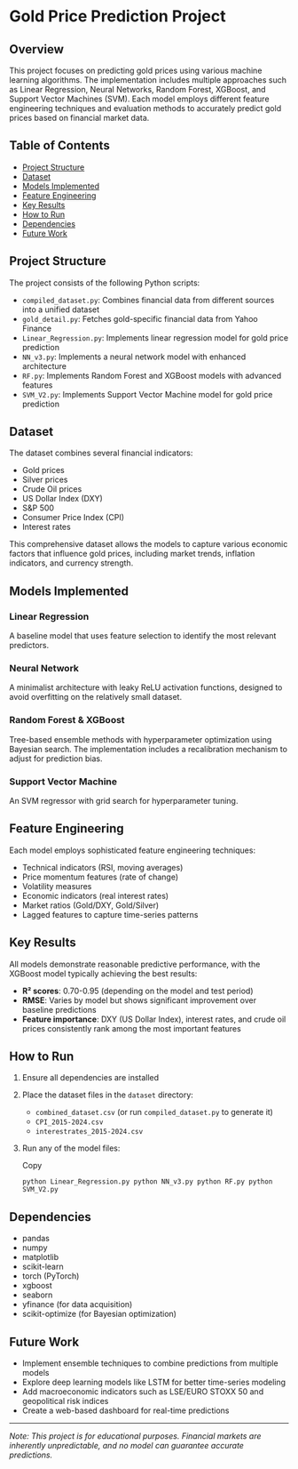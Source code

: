 # Gold Price Prediction Project

## Overview

This project focuses on predicting gold prices using various machine learning algorithms. The implementation includes multiple approaches such as Linear Regression, Neural Networks, Random Forest, XGBoost, and Support Vector Machines (SVM). Each model employs different feature engineering techniques and evaluation methods to accurately predict gold prices based on financial market data.

## Table of Contents

- [Project Structure](#project-structure)
- [Dataset](#dataset)
- [Models Implemented](#models-implemented)
- [Feature Engineering](#feature-engineering)
- [Key Results](#key-results)
- [How to Run](#how-to-run)
- [Dependencies](#dependencies)
- [Future Work](#future-work)

## Project Structure

The project consists of the following Python scripts:

- `compiled_dataset.py`: Combines financial data from different sources into a unified dataset
- `gold_detail.py`: Fetches gold-specific financial data from Yahoo Finance
- `Linear_Regression.py`: Implements linear regression model for gold price prediction
- `NN_v3.py`: Implements a neural network model with enhanced architecture
- `RF.py`: Implements Random Forest and XGBoost models with advanced features
- `SVM_V2.py`: Implements Support Vector Machine model for gold price prediction

## Dataset

The dataset combines several financial indicators:

- Gold prices
- Silver prices
- Crude Oil prices
- US Dollar Index (DXY)
- S&P 500
- Consumer Price Index (CPI)
- Interest rates

This comprehensive dataset allows the models to capture various economic factors that influence gold prices, including market trends, inflation indicators, and currency strength.

## Models Implemented

### Linear Regression

A baseline model that uses feature selection to identify the most relevant predictors.

### Neural Network

A minimalist architecture with leaky ReLU activation functions, designed to avoid overfitting on the relatively small dataset.

### Random Forest & XGBoost

Tree-based ensemble methods with hyperparameter optimization using Bayesian search. The implementation includes a recalibration mechanism to adjust for prediction bias.

### Support Vector Machine

An SVM regressor with grid search for hyperparameter tuning.

## Feature Engineering

Each model employs sophisticated feature engineering techniques:

- Technical indicators (RSI, moving averages)
- Price momentum features (rate of change)
- Volatility measures
- Economic indicators (real interest rates)
- Market ratios (Gold/DXY, Gold/Silver)
- Lagged features to capture time-series patterns

## Key Results

All models demonstrate reasonable predictive performance, with the XGBoost model typically achieving the best results:

- **R² scores**: 0.70-0.95 (depending on the model and test period)
- **RMSE**: Varies by model but shows significant improvement over baseline predictions
- **Feature importance**: DXY (US Dollar Index), interest rates, and crude oil prices consistently rank among the most important features

## How to Run

1. Ensure all dependencies are installed
2. Place the dataset files in the `dataset` directory:
    - `combined_dataset.csv` (or run `compiled_dataset.py` to generate it)
    - `CPI_2015-2024.csv`
    - `interestrates_2015-2024.csv`
3. Run any of the model files:
    
    Copy
    
    `python Linear_Regression.py python NN_v3.py python RF.py python SVM_V2.py`
    

## Dependencies

- pandas
- numpy
- matplotlib
- scikit-learn
- torch (PyTorch)
- xgboost
- seaborn
- yfinance (for data acquisition)
- scikit-optimize (for Bayesian optimization)

## Future Work

- Implement ensemble techniques to combine predictions from multiple models
- Explore deep learning models like LSTM for better time-series modeling
- Add macroeconomic indicators such as LSE/EURO STOXX 50 and geopolitical risk indices
- Create a web-based dashboard for real-time predictions

---

_Note: This project is for educational purposes. Financial markets are inherently unpredictable, and no model can guarantee accurate predictions._
